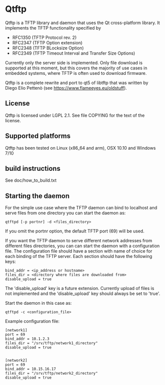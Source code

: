 # Qtftp

Qtftp is a TFTP library and daemon that uses the Qt cross-platform library.
It implements the TFTP functionality specified by 

- RFC1350 (TFTP Protocol rev. 2)
- RFC2347 (TFTP Option extension)
- RFC2348 (TFTP BLocksize Option)
- RFC2349 (TFTP Timeout Interval and Transfer Size Options)


Currently only the server side is implemented.
Only file download is supported at this moment, but this covers the majority of use cases in embedded systems, where TFTP is often used to download firmware.

Qtftp is a complete rewrite and port to qt5 of libtftp that was written by Diego Elio Pettenò (see https://www.flameeyes.eu/oldstuff).

## License
Qtftp is licensed under LGPL 2.1. See file COPYING for the text of the license.

## Supported platforms
Qtftp has been tested on Linux (x86_64 and arm), OSX 10.10 and Windows 7/10

## build instructions
See doc/how_to_build.txt

## Starting the daemon
For the simple use case where the TFTP daemon can bind to localhost and serve files from one directory you can start the daemon as:

```qtftpd [-p portnr] -d <files_directory>```

If you omit the portnr option, the default TFTP port (69) will be used.

If you want the TFTP daemon to serve different network addresses from different files directories, you can can start the daemon with a configuration file.
The configuration file should have a section with name of choice for each binding of the TFTP server. Each section should have the following keys:

```port = <portnr>
bind_addr = <ip_address or hostname>
files_dir = <directory where files are downloaded from>
disable_upload = true
```
The 'disable_upload' key is a future extension. Currently upload of files is not implemented and the 'disable_upload' key should always be set to 'true'.

Start the daemon in this case as:

```qtftpd -c <configuration_file>```

Example configuration file:


```
[network1]
port = 69
bind_addr = 10.1.2.3
files_dir = "/srv/tftp/network1_directory"
disable_upload = true


[network2]
port = 69
bind_addr = 10.15.16.17
files_dir = "/srv/tftp/network2_directory"
disable_upload = true
```

